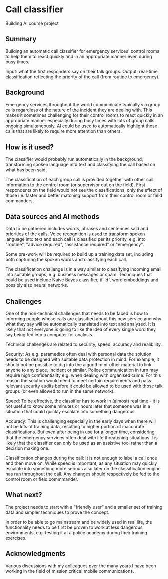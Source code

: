 
# Call classifier

Building AI course project

## Summary

Building an automatic call classifier for emergency services' control rooms to help them to react quickly and in an appropriate manner even during busy times. 

Input: what the first responders say on their talk groups. Output: real-time classification reflecting the priority of the call (from routine to emergency).


## Background

Emergency services throughout the world communicate typically via group calls regardless of the nature of the incident they are dealing with. This makes it sometimes challenging for their control rooms to react quickly in an appropriate manner especially during busy times with lots of group calls ongoing simultaneously. AI could be used to automatically highlight those calls that are likely to require more attention than others. 


## How is it used?

The classifier would probably run automatically in the background, transforming spoken language into text and classifying the call based on what has been said. 

The classification of each group call is provided together with other call information to the control room (or supervisor out on the field). First respondents on the field would not see the classifications, only the effect of those i.e. faster and better matching support from their control room or field commanders.


## Data sources and AI methods

Data to be gathered includes words, phrases and sentences said and priorities of the calls. Voice recognition is used to transform spoken language into text and each call is classified per its priority, e.g. into "routine", "advice required", "assistance required" or "emergency". 

Some pre-work will be required to build up a training data set, including both capturing the spoken words and classifying each call.

The classification challenge is in a way similar to classifying incoming email into suitable groups, e.g. business messages or spam. Techniques that could be used include Naive Bayes classifier, tf-idf, word embeddings and possibly also neural networks.


## Challenges

One of the non-technical challenges that needs to be faced is how to informing people whose calls are classified about this new service and why what they say will be automatically translated into text and analysed. It is likely that not everyone is going to like the idea of every single word they say being fed into a computer for analysis. 

Technical challenges are related to security, speed, accuracy and realibility. 

Security: As e.g. paramedics often deal with personal data the solution needs to be designed with suitable data protection in mind. For example, it should not be possible to dig into the algorithm or other material to link anyone to any place, incident or similar. Police communication in turn may require high confidentiality e.g. when dealing with organised crime. For this reason the solution would need to meet certain requirements and pass relevant security audits before it could be allowed to be used with those talk groups (or even allowed to run in the same network).

Speed: To be effective, the classifier has to work in (almost) real time - it is not useful to know some minutes or hours later that someone was in a situation that could quickly escalate into something dangerous. 

Accuracy: This is challenging especially in the early days when there will not be lots of training data, resulting to higher portion of inaccurate classifications. But even after being in use for a longer time, considering that the emergency services often deal with life threatening situations it is likely that the classifier can only be used as an assistive tool rather than a decision making one.

Classification changes during the call: It is not enough to label a call once and then move on. While speed is important, as any situation may quickly escalate into something more serious also later on the classification engine has run throughout the call. Any changes should respectively be fed to the control room or field commmander. 


## What next?

The project needs to start with a "friendly user" and a smaller set of training data and simpler techniques to prove the concept. 

In order to be able to go mainstream and be widely used in real life, the functionality needs to be first be proven to work at less dangerous environments, e.g. testing it at a police academy during their training exercises.


## Acknowledgments

Various discussions with my colleagues over the many years I have been working in the field of mission critical mobile communications.
